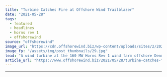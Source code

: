 ```yaml
---
title: "Turbine Catches Fire at Offshore Wind Trailblazer"
date: "2021-05-28"
tags: 
  - featured
  - headlines
  - horns rev 1
  - offshorewind
source: "offshorewind"
image_url: "https://cdn.offshorewind.biz/wp-content/uploads/sites/2/2021/05/28142502/Wind-Turbine-Catches-Fire-Offshore-Denmark.jpg"
image_fp: "/assets/img/post_thumbnails/29.jpg"
lead: "A wind turbine at the 160 MW Horns Rev 1 wind farm offshore Denmark"
article_url: "https://www.offshorewind.biz/2021/05/28/turbine-catches-fire-at-offshore-wind-trailblazer/"
---
```


---
